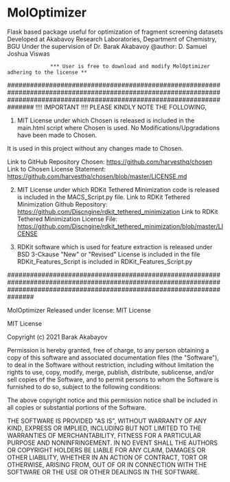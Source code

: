 # MolOptimizer
Flask based package useful for optimization of fragment screening datasets
Developed at Akabavoy Research Laboratories, Department of Chemistry, BGU
        Under the supervision of Dr. Barak Akabavoy
@author: D. Samuel Joshua Viswas
        

                  *** User is free to download and modify MolOptimizer adhering to the license **
###############################################################################################################################################################################
                                                                  !!!!     IMPORTANT   !!!!
 PLEASE KINDLY NOTE THE FOLLOWING, 
 
1. MIT License under which Chosen is released is included in the main.html script where Chosen is used. No Modifications/Upgradations have been made to Chosen. 

It is used in this project without any changes made to Chosen.

Link to GitHub Repository Chosen:  https://github.com/harvesthq/chosen
Link to Chosen License Statement: https://github.com/harvesthq/chosen/blob/master/LICENSE.md


2. MIT License under which RDKit Tethered Minimization code is released is included in the MACS_Script.py file.
	Link to RDKit Tethered Minimization Github Repository: https://github.com/Discngine/rdkit_tethered_minimization
	Link to RDKit Tethered Minimization License File: https://github.com/Discngine/rdkit_tethered_minimization/blob/master/LICENSE
	
4. RDKit software which is used for feature extraction is released under BSD 3-Ckause "New" or "Revised" License is included in the file RDKit_Features_Script is included in RDKit_Features_Script.py

###############################################################################################################################################################################

MolOptimizer Released under license: MIT License 

MIT License

Copyright (c) 2021 Barak Akabayov 

Permission is hereby granted, free of charge, to any person obtaining a copy
of this software and associated documentation files (the "Software"), to deal
in the Software without restriction, including without limitation the rights
to use, copy, modify, merge, publish, distribute, sublicense, and/or sell
copies of the Software, and to permit persons to whom the Software is
furnished to do so, subject to the following conditions:

The above copyright notice and this permission notice shall be included in all
copies or substantial portions of the Software.

THE SOFTWARE IS PROVIDED "AS IS", WITHOUT WARRANTY OF ANY KIND, EXPRESS OR
IMPLIED, INCLUDING BUT NOT LIMITED TO THE WARRANTIES OF MERCHANTABILITY,
FITNESS FOR A PARTICULAR PURPOSE AND NONINFRINGEMENT. IN NO EVENT SHALL THE
AUTHORS OR COPYRIGHT HOLDERS BE LIABLE FOR ANY CLAIM, DAMAGES OR OTHER
LIABILITY, WHETHER IN AN ACTION OF CONTRACT, TORT OR OTHERWISE, ARISING FROM,
OUT OF OR IN CONNECTION WITH THE SOFTWARE OR THE USE OR OTHER DEALINGS IN THE
SOFTWARE.


